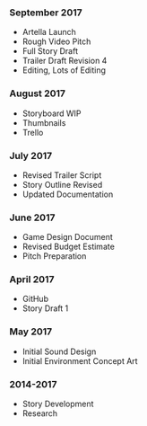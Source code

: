 ### September 2017
- Artella Launch
- Rough Video Pitch
- Full Story Draft 
- Trailer Draft Revision 4
- Editing, Lots of Editing

### August 2017
- Storyboard WIP
- Thumbnails
- Trello

### July 2017
- Revised Trailer Script
- Story Outline Revised
- Updated Documentation

### June 2017
- Game Design Document
- Revised Budget Estimate
- Pitch Preparation

### April 2017
- GitHub
- Story Draft 1

### May 2017 
- Initial Sound Design
- Initial Environment Concept Art

### 2014-2017 
- Story Development
- Research
